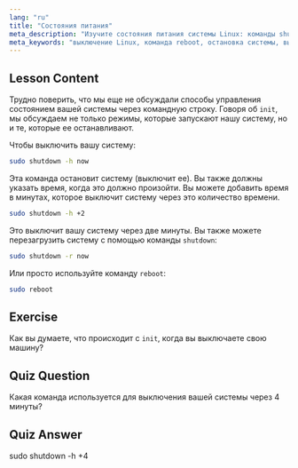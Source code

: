 ```yaml
---
lang: "ru"
title: "Состояния питания"
meta_description: "Изучите состояния питания системы Linux: команды shutdown, reboot и halt. Узнайте, как безопасно выключить или перезагрузить вашу систему Linux. Начните с основных команд!"
meta_keywords: "выключение Linux, команда reboot, остановка системы, выключение Linux, команды Linux, Linux для начинающих, учебник по Linux, состояния системы"
---
```


## Lesson Content

Трудно поверить, что мы еще не обсуждали способы управления состоянием вашей системы через командную строку. Говоря об `init`, мы обсуждаем не только режимы, которые запускают нашу систему, но и те, которые ее останавливают.

Чтобы выключить вашу систему:

```bash
sudo shutdown -h now
```

Эта команда остановит систему (выключит ее). Вы также должны указать время, когда это должно произойти. Вы можете добавить время в минутах, которое выключит систему через это количество времени.

```bash
sudo shutdown -h +2
```

Это выключит вашу систему через две минуты. Вы также можете перезагрузить систему с помощью команды `shutdown`:

```bash
sudo shutdown -r now
```

Или просто используйте команду `reboot`:

```bash
sudo reboot
```

## Exercise

Как вы думаете, что происходит с `init`, когда вы выключаете свою машину?

## Quiz Question

Какая команда используется для выключения вашей системы через 4 минуты?

## Quiz Answer

sudo shutdown -h +4
